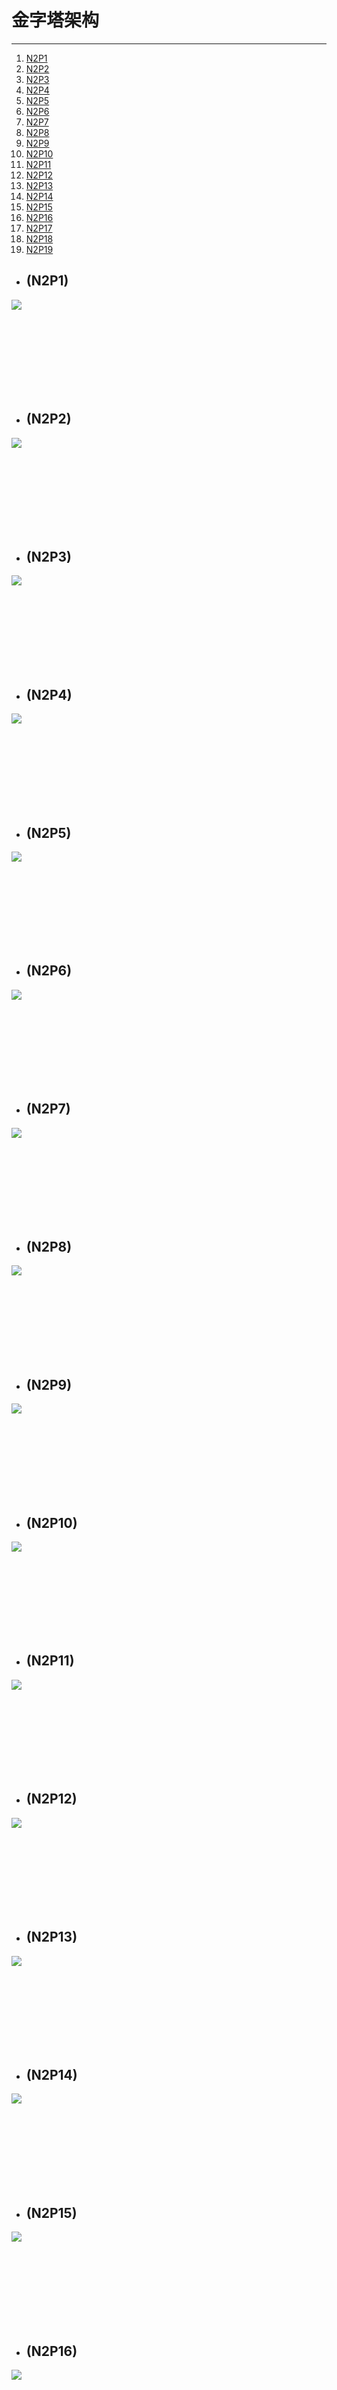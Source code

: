 # 金字塔架构
***

1. [N2P1](#n2p1)
2. [N2P2](#n2p2)
3. [N2P3](#n2p3)
4. [N2P4](#n2p4)
5. [N2P5](#n2p5)
6. [N2P6](#n2p6)
7. [N2P7](#n2p7)
8. [N2P8](#n2p8)
9. [N2P9](#n2p9)
10. [N2P10](#n2p10)
11. [N2P11](#n2p11)
12. [N2P12](#n2p12)
13. [N2P13](#n2p13)
14. [N2P14](#n2p14)
15. [N2P15](#n2p15)
16. [N2P16](#n2p16)
17. [N2P17](#n2p17)
18. [N2P18](#n2p18)
19. [N2P19](#n2p19)


- ## (N2P1)
![](img/N2P1.png)



<br><br><br><br><br><br><br>




- ## (N2P2)
![](img/N2P2.png)



<br><br><br><br><br><br><br>




- ## (N2P3)
![](img/N2P3.png)



<br><br><br><br><br><br><br>




- ## (N2P4)
![](img/N2P4.png)



<br><br><br><br><br><br><br>




- ## (N2P5)
![](img/N2P5.png)



<br><br><br><br><br><br><br>




- ## (N2P6)
![](img/N2P6.png)



<br><br><br><br><br><br><br>




- ## (N2P7)
![](img/N2P7.png)



<br><br><br><br><br><br><br>




- ## (N2P8)
![](img/N2P8.png)



<br><br><br><br><br><br><br>




- ## (N2P9)
![](img/N2P9.png)



<br><br><br><br><br><br><br>




- ## (N2P10)
![](img/N2P10.png)



<br><br><br><br><br><br><br>




- ## (N2P11)
![](img/N2P11.png)



<br><br><br><br><br><br><br>




- ## (N2P12)
![](img/N2P12.png)



<br><br><br><br><br><br><br>




- ## (N2P13)
![](img/N2P13.png)



<br><br><br><br><br><br><br>




- ## (N2P14)
![](img/N2P14.png)



<br><br><br><br><br><br><br>




- ## (N2P15)
![](img/N2P15.png)



<br><br><br><br><br><br><br>




- ## (N2P16)
![](img/N2P16.png)



<br><br><br><br><br><br><br>




- ## (N2P17)
![](img/N2P17.png)



<br><br><br><br><br><br><br>




- ## (N2P18)
![](img/N2P18.png)



<br><br><br><br><br><br><br>




- ## (N2P19)
![](img/N2POther.png)



<br><br><br><br><br><br><br>
